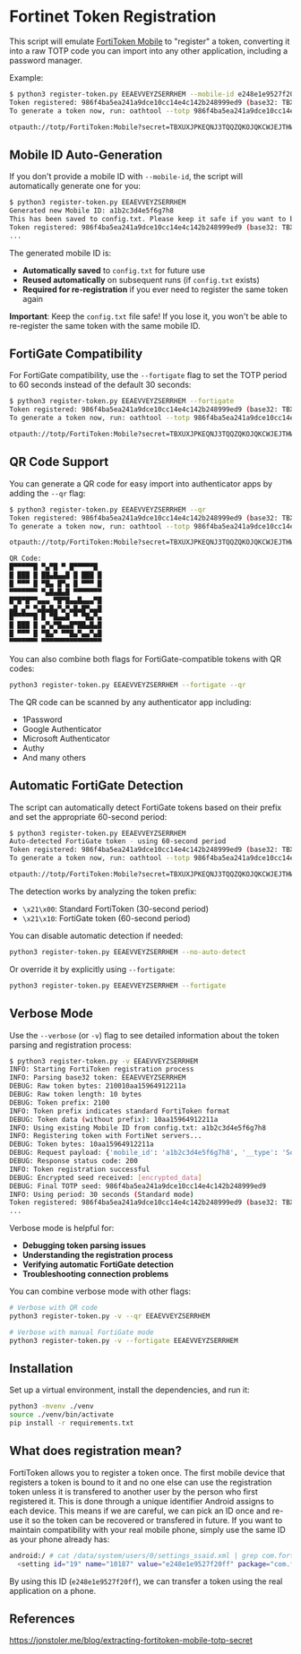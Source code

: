 Fortinet Token Registration
===========================

This script will emulate [FortiToken Mobile](https://play.google.com/store/apps/details?id=com.fortinet.android.ftm) to "register" a token, converting it into a raw TOTP code you can import into any other application, including a password manager.

Example:

```bash
$ python3 register-token.py EEAEVVEYZSERRHEM --mobile-id e248e1e9527f20ff
Token registered: 986f4ba5ea241a9dce10cc14e4c142b248999ed9 (base32: TBXUXJPKEQNJ3TQQZQKOJQKCWJEJTHWZ)
To generate a token now, run: oathtool --totp 986f4ba5ea241a9dce10cc14e4c142b248999ed9

otpauth://totp/FortiToken:Mobile?secret=TBXUXJPKEQNJ3TQQZQKOJQKCWJEJTHWZ&issuer=FortiToken&period=30
```

Mobile ID Auto-Generation
--------------------------

If you don't provide a mobile ID with `--mobile-id`, the script will automatically generate one for you:

```bash
$ python3 register-token.py EEAEVVEYZSERRHEM
Generated new Mobile ID: a1b2c3d4e5f6g7h8
This has been saved to config.txt. Please keep it safe if you want to be able to re-register your token again.
Token registered: 986f4ba5ea241a9dce10cc14e4c142b248999ed9 (base32: TBXUXJPKEQNJ3TQQZQKOJQKCWJEJTHWZ)
...
```

The generated mobile ID is:

- **Automatically saved** to `config.txt` for future use
- **Reused automatically** on subsequent runs (if `config.txt` exists)
- **Required for re-registration** if you ever need to register the same token again

**Important**: Keep the `config.txt` file safe! If you lose it, you won't be able to re-register the same token with the same mobile ID.

FortiGate Compatibility
-----------------------

For FortiGate compatibility, use the `--fortigate` flag to set the TOTP period to 60 seconds instead of the default 30 seconds:

```bash
$ python3 register-token.py EEAEVVEYZSERRHEM --fortigate
Token registered: 986f4ba5ea241a9dce10cc14e4c142b248999ed9 (base32: TBXUXJPKEQNJ3TQQZQKOJQKCWJEJTHWZ)
To generate a token now, run: oathtool --totp 986f4ba5ea241a9dce10cc14e4c142b248999ed9

otpauth://totp/FortiToken:Mobile?secret=TBXUXJPKEQNJ3TQQZQKOJQKCWJEJTHWZ&issuer=FortiToken&period=60
```

QR Code Support
---------------

You can generate a QR code for easy import into authenticator apps by adding the `--qr` flag:

```bash
$ python3 register-token.py EEAEVVEYZSERRHEM --qr
Token registered: 986f4ba5ea241a9dce10cc14e4c142b248999ed9 (base32: TBXUXJPKEQNJ3TQQZQKOJQKCWJEJTHWZ)
To generate a token now, run: oathtool --totp 986f4ba5ea241a9dce10cc14e4c142b248999ed9

otpauth://totp/FortiToken:Mobile?secret=TBXUXJPKEQNJ3TQQZQKOJQKCWJEJTHWZ&issuer=FortiToken&period=30

QR Code:
█▀▀▀▀▀█ ▀▄▀█ ▀ █▀▀▀▀▀█
█ ███ █ ██▄█▄▄█ █ ███ █
█ ▀▀▀ █ ▀█▄ █▀▄ █ ▀▀▀ █
▀▀▀▀▀▀▀ ▀▄█▄█▄█ ▀▀▀▀▀▀▀
█▀█▀█▀▀▄▄▄ ▀█▀█▄▄█▄▄▄▀█
▄█ ▄▀ ▀▄█▄█▄▀▄▀▄█▄█▀▄▄█
█▀▀▀▀▀█ █ ▀█▄▄█ ▀ ▀█▄▀▄
█ ███ █ ▄▀▄▀█▄▄█▀██▄█▄█
█ ▀▀▀ █ ▀█▄▀ ▀▀█▄▀▄▄▀▄█
▀▀▀▀▀▀▀ ▀▀▀▀▀▀▀▀▀▀▀▀▀▀▀
```

You can also combine both flags for FortiGate-compatible tokens with QR codes:

```bash
python3 register-token.py EEAEVVEYZSERRHEM --fortigate --qr
```

The QR code can be scanned by any authenticator app including:

- 1Password
- Google Authenticator  
- Microsoft Authenticator
- Authy
- And many others

Automatic FortiGate Detection
-----------------------------

The script can automatically detect FortiGate tokens based on their prefix and set the appropriate 60-second period:

```bash
$ python3 register-token.py EEAEVVEYZSERRHEM
Auto-detected FortiGate token - using 60-second period
Token registered: 986f4ba5ea241a9dce10cc14e4c142b248999ed9 (base32: TBXUXJPKEQNJ3TQQZQKOJQKCWJEJTHWZ)
To generate a token now, run: oathtool --totp 986f4ba5ea241a9dce10cc14e4c142b248999ed9

otpauth://totp/FortiToken:Mobile?secret=TBXUXJPKEQNJ3TQQZQKOJQKCWJEJTHWZ&issuer=FortiToken&period=60
```

The detection works by analyzing the token prefix:

- `\x21\x00`: Standard FortiToken (30-second period)
- `\x21\x10`: FortiGate token (60-second period)

You can disable automatic detection if needed:

```bash
python3 register-token.py EEAEVVEYZSERRHEM --no-auto-detect
```

Or override it by explicitly using `--fortigate`:

```bash
python3 register-token.py EEAEVVEYZSERRHEM --fortigate
```

Verbose Mode
------------

Use the `--verbose` (or `-v`) flag to see detailed information about the token parsing and registration process:

```bash
$ python3 register-token.py -v EEAEVVEYZSERRHEM
INFO: Starting FortiToken registration process
INFO: Parsing base32 token: EEAEVVEYZSERRHEM
DEBUG: Raw token bytes: 210010aa15964912211a
DEBUG: Raw token length: 10 bytes
DEBUG: Token prefix: 2100
INFO: Token prefix indicates standard FortiToken format
DEBUG: Token data (without prefix): 10aa15964912211a
INFO: Using existing Mobile ID from config.txt: a1b2c3d4e5f6g7h8
INFO: Registering token with FortiNet servers...
DEBUG: Token bytes: 10aa15964912211a
DEBUG: Request payload: {'mobile_id': 'a1b2c3d4e5f6g7h8', '__type': 'SoftToken.MobileProvisionRequest', 'token_activation_code': '10aa15964912211a'}
DEBUG: Response status code: 200
INFO: Token registration successful
DEBUG: Encrypted seed received: [encrypted_data]
DEBUG: Final TOTP seed: 986f4ba5ea241a9dce10cc14e4c142b248999ed9
INFO: Using period: 30 seconds (Standard mode)
Token registered: 986f4ba5ea241a9dce10cc14e4c142b248999ed9 (base32: TBXUXJPKEQNJ3TQQZQKOJQKCWJEJTHWZ)
...
```

Verbose mode is helpful for:

- **Debugging token parsing issues**
- **Understanding the registration process**
- **Verifying automatic FortiGate detection**
- **Troubleshooting connection problems**

You can combine verbose mode with other flags:

```bash
# Verbose with QR code
python3 register-token.py -v --qr EEAEVVEYZSERRHEM

# Verbose with manual FortiGate mode
python3 register-token.py -v --fortigate EEAEVVEYZSERRHEM
```

Installation
------------

Set up a virtual environment, install the dependencies, and run it:

```sh
python3 -mvenv ./venv
source ./venv/bin/activate
pip install -r requirements.txt
```

What does registration mean?
----------------------------

FortiToken allows you to register a token once. The first mobile device that registers a token is bound to it and no one else can use the registration token unless it is transfered to another user by the person who first registered it.
This is done through a unique identifier Android assigns to each device. This means if we are careful, we can pick an ID once and re-use it so the token can be recovered or transfered in future.
If you want to maintain compatibility with your real mobile phone, simply use the same ID as your phone already has:

```sh
android:/ # cat /data/system/users/0/settings_ssaid.xml | grep com.fortinet.android.ftm
  <setting id="19" name="10187" value="e248e1e9527f20ff" package="com.fortinet.android.ftm" defaultValue="e248e1e9527f20ff" defaultSysSet="false" tag="null" />
```

By using this ID (`e248e1e9527f20ff`), we can transfer a token using the real application on a phone.

References
----------

<https://jonstoler.me/blog/extracting-fortitoken-mobile-totp-secret>
